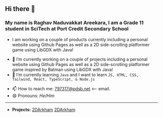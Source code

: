 ## Hi there 👋
### My name is Raghav Naduvakkat Areekara, I am a Grade 11 student in SciTech at Port Credit Secondary School

- I am working on a couple of products currently including a personal website using Github Pages as well as a 2D side-scrolling platformer game using LibGDX with Java!


<!--
**raghavn1/raghavn1** is a ✨ _special_ ✨ repository because its `README.md` (this file) appears on your GitHub profile.
-->

- 🔭 I’m currently working on a couple of projects including a personal website using Github Pages as well as a 2D side-scrolling platformer game inspired by Batman using LibGDX with Java!
- 🌱 I’m currently learning `Java` and I want to learn `JS, HTML, CSS, Tailwind, React, TypeScript, & Node.js`
<!-- - 👯 I’m looking to collaborate on ... -->
<!-- - 🤔 I’m looking for help with ... -->
<!-- - 💬 Ask me about ... -->
- 📫 How to reach me: <797317@pdsb.net> <-- email.
- 😄 Pronouns: *He/Him*
<!-- - ⚡ Fun fact: ... -->
 ---

- **Projects:** <a href="https://github.com/raghavn1/2DArkham#2darkham">2DArkham</a>
[2DArkham](https://github.com/raghavn1/2DArkham#2darkham)
